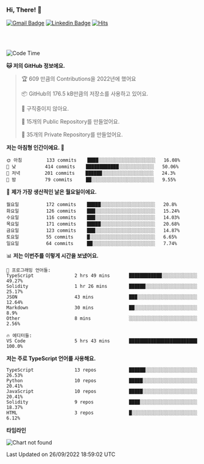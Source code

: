 ### Hi, There! 👋


[![Gmail Badge](https://img.shields.io/badge/-725psh@gmail.com-c14438?style=flat&logo=Gmail&logoColor=white&link=mailto:725psh@gmail.com)](mailto:725psh@gmail.com) 
[![Linkedin Badge](https://img.shields.io/badge/-soohanpark-0072b1?style=flat&logo=Linkedin&logoColor=white&link=https://www.linkedin.com/in/soohanpark/)](https://www.linkedin.com/in/soohanpark/) 
[![Hits](https://hits.seeyoufarm.com/api/count/incr/badge.svg?url=https%3A%2F%2Fgithub.com%2FSoohan-Park&count_bg=%23000000&title_bg=%23828282&icon=gradle.svg&icon_color=%23FFFFFF&title=Visited&edge_flat=false)](https://hits.seeyoufarm.com)  

<br />
<br />

<!--START_SECTION:waka-->
![Code Time](http://img.shields.io/badge/Code%20Time-282%20hrs-blue)

**🐱 저의 GitHub 정보에요.** 

> 🏆 609 만큼의 Contributions을 2022년에 했어요
 > 
> 📦 GitHub의 176.5 kB만큼의 저장소를 사용하고 있어요. 
 > 
> 🚫 구직중이지 않아요.
 > 
> 📜 15개의 Public Repository를 만들었어요. 
 > 
> 🔑 35개의 Private Repository를 만들었어요.  
 > 
**저는 아침형 인간이에요. 🐤** 

```text
🌞 아침         133 commits    ████░░░░░░░░░░░░░░░░░░░░░   16.08% 
🌆 낮　         414 commits    ████████████░░░░░░░░░░░░░   50.06% 
🌃 저녁         201 commits    ██████░░░░░░░░░░░░░░░░░░░   24.3% 
🌙 밤　         79 commits     ██░░░░░░░░░░░░░░░░░░░░░░░   9.55%

```
📅 **제가 가장 생산적인 날은 월요일이에요.** 

```text
월요일          172 commits    █████░░░░░░░░░░░░░░░░░░░░   20.8% 
화요일          126 commits    ███░░░░░░░░░░░░░░░░░░░░░░   15.24% 
수요일          116 commits    ███░░░░░░░░░░░░░░░░░░░░░░   14.03% 
목요일          171 commits    █████░░░░░░░░░░░░░░░░░░░░   20.68% 
금요일          123 commits    ███░░░░░░░░░░░░░░░░░░░░░░   14.87% 
토요일          55 commits     █░░░░░░░░░░░░░░░░░░░░░░░░   6.65% 
일요일          64 commits     ██░░░░░░░░░░░░░░░░░░░░░░░   7.74%

```


📊 **저는 이번주를 이렇게 시간을 보냈어요.** 

```text
💬 프로그래밍 언어들: 
TypeScript               2 hrs 49 mins       ████████████░░░░░░░░░░░░░   49.27% 
Solidity                 1 hr 26 mins        ██████░░░░░░░░░░░░░░░░░░░   25.17% 
JSON                     43 mins             ███░░░░░░░░░░░░░░░░░░░░░░   12.64% 
Markdown                 30 mins             ██░░░░░░░░░░░░░░░░░░░░░░░   8.9% 
Other                    8 mins              ░░░░░░░░░░░░░░░░░░░░░░░░░   2.56%

🔥 에디터들: 
VS Code                  5 hrs 43 mins       █████████████████████████   100.0%

```

**저는 주로 TypeScript 언어를 사용해요.** 

```text
TypeScript               13 repos            ██████░░░░░░░░░░░░░░░░░░░   26.53% 
Python                   10 repos            █████░░░░░░░░░░░░░░░░░░░░   20.41% 
JavaScript               10 repos            █████░░░░░░░░░░░░░░░░░░░░   20.41% 
Solidity                 9 repos             ████░░░░░░░░░░░░░░░░░░░░░   18.37% 
HTML                     3 repos             █░░░░░░░░░░░░░░░░░░░░░░░░   6.12%

```


**타임라인**

![Chart not found](https://raw.githubusercontent.com/Soohan-Park/Soohan-Park/master/charts/bar_graph.png) 


 Last Updated on 26/09/2022 18:59:02 UTC
<!--END_SECTION:waka-->
